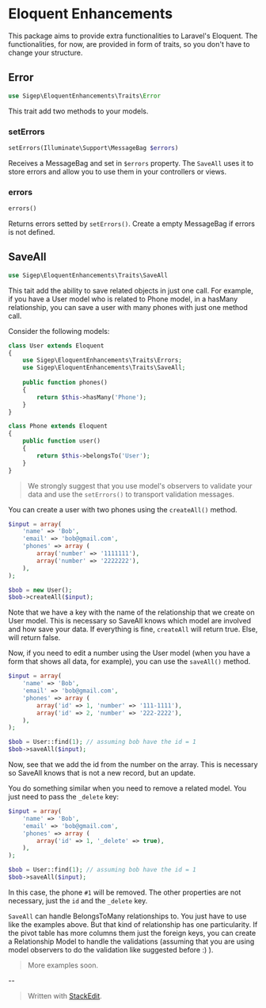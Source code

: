 # Eloquent Enhancements
This package aims to provide extra functionalities to Laravel's Eloquent. The functionalities, for now, are provided in form of traits, so you don't have to change your structure.

## Error

```php
use Sigep\EloquentEnhancements\Traits\Error
```
This trait add two methods to your models.


### setErrors
```php
setErrors(Illuminate\Support\MessageBag $errors)
```
Receives a MessageBag and set in `$errors` property. The `SaveAll` uses it to store errors and allow you to use them in your controllers or views.

### errors
```php
errors()
```

Returns errors setted by `setErrors()`. Create a empty MessageBag if errors is not defined.


## SaveAll
```php
use Sigep\EloquentEnhancements\Traits\SaveAll
```

This tait add the ability to save related objects in just one call. For example, if you have a User model who is related to Phone model, in a hasMany relationship, you can save a user with many phones with just one method call.

Consider the following models:

```php
class User extends Eloquent
{
    use Sigep\EloquentEnhancements\Traits\Errors;
    use Sigep\EloquentEnhancements\Traits\SaveAll;
    
    public function phones()
    {
        return $this->hasMany('Phone');
    }
}

class Phone extends Eloquent
{
    public function user()
    {
        return $this->belongsTo('User');
    }
}

```
> We strongly suggest that you use model's observers to validate your data and use the `setErrors()` to transport validation messages.

You can create a user with two phones using the `createAll()` method.

```php
$input = array(
    'name' => 'Bob',
    'email' => 'bob@gmail.com',
    'phones' => array (
        array('number' => '1111111'),
        array('number' => '2222222'),
    ),
);

$bob = new User();
$bob->createAll($input);
```

Note that we have a key with the name of the relationship that we create on User model. This is necessary so SaveAll knows which model are involved and how save your data.
If everything is fine, `createAll` will return true. Else, will return false.

Now, if you need to edit a number using the User model (when you have a form that shows all data, for example), you can use the `saveAll()` method.

```php
$input = array(
    'name' => 'Bob',
    'email' => 'bob@gmail.com',
    'phones' => array (
        array('id' => 1, 'number' => '111-1111'),
        array('id' => 2, 'number' => '222-2222'),
    ),
);

$bob = User::find(1); // assuming bob have the id = 1
$bob->saveAll($input);
```

Now, see that we add the id from the number on the array. This is necessary so SaveAll knows that is not a new record, but an update.

You do something similar when you need to remove a related model. You just need to pass the `_delete` key:

```php
$input = array(
    'name' => 'Bob',
    'email' => 'bob@gmail.com',
    'phones' => array (
        array('id' => 1, '_delete' => true),
    ),
);

$bob = User::find(1); // assuming bob have the id = 1
$bob->saveAll($input);
```

In this case, the phone `#1`  will be removed. The other properties are not necessary, just the `id` and the `_delete` key.

`SaveAll` can handle BelongsToMany relationships to. You just have to use like the examples above. But that kind of relationship has one particularity. If the pivot table has more columns them just the foreign keys, you can create a Relationship Model to handle the validations (assuming that you are using model observers to do the validation like suggested before :) ).

> More examples soon.

--

> Written with [StackEdit](https://stackedit.io/).